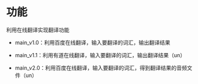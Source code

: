 # 功能
利用在线翻译实现翻译功能

- main_v1.0：利用百度在线翻译，输入要翻译的词汇，输出翻译结果

- main_v1.1：利用有道在线翻译，输入要翻译的词汇，输出翻译结果（un）

- main_v2.0：利用百度在线翻译，输入要翻译的词汇，得到翻译结果的音频文件（un）
